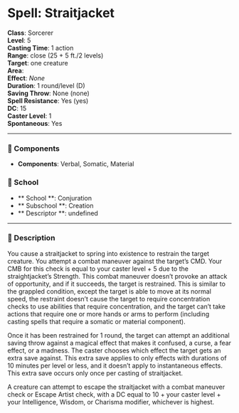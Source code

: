
# Spell: Straitjacket
**Class**: Sorcerer  
**Level**: 5  
**Casting Time**: 1 action  
**Range**: close (25 + 5 ft./2 levels)  
**Target**: one creature  
**Area**:   
**Effect**: _None_  
**Duration**: 1 round/level (D)  
**Saving Throw**: None (none)  
**Spell Resistance**: Yes (yes)  
**DC**: 15  
**Caster Level**: 1  
**Spontaneous**: Yes

---

### 🔮 Components
- **Components**: Verbal, Somatic, Material

### 🏫 School
- ** School **: Conjuration
- ** Subschool **: Creation
- ** Descriptor **: undefined
---

### 📜 Description
You cause a straitjacket to spring into existence to restrain the target creature. You attempt a combat maneuver against the target’s CMD. Your CMB for this check is equal to your caster level + 5 due to the straightjacket’s Strength. This combat maneuver doesn’t provoke an attack of opportunity, and if it succeeds, the target is restrained. This is similar to the grappled condition, except the target is able to move at its normal speed, the restraint doesn’t cause the target to require concentration checks to use abilities that require concentration, and the target can’t take actions that require one or more hands or arms to perform (including casting spells that require a somatic or material component).

Once it has been restrained for 1 round, the target can attempt an additional saving throw against a magical effect that makes it confused, a curse, a fear effect, or a madness. The caster chooses which effect the target gets an extra save against. This extra save applies to only effects with durations of 10 minutes per level or less, and it doesn’t apply to instantaneous effects. This extra save occurs only once per casting of straitjacket.

A creature can attempt to escape the straitjacket with a combat maneuver check or Escape Artist check, with a DC equal to 10 + your caster level + your Intelligence, Wisdom, or Charisma modifier, whichever is highest.

